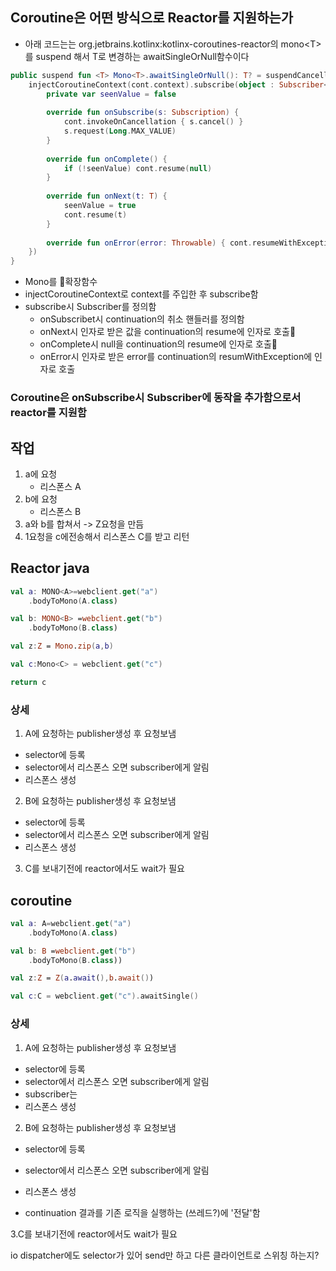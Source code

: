 ## Coroutine은 어떤 방식으로 Reactor를 지원하는가
- 아래 코드는는 org.jetbrains.kotlinx:kotlinx-coroutines-reactor의 mono\<T\>를 suspend 해서 T로 변경하는 awaitSingleOrNull함수이다
```kotlin
public suspend fun <T> Mono<T>.awaitSingleOrNull(): T? = suspendCancellableCoroutine { cont ->  
    injectCoroutineContext(cont.context).subscribe(object : Subscriber<T> {  
        private var seenValue = false  
  
        override fun onSubscribe(s: Subscription) {  
            cont.invokeOnCancellation { s.cancel() }  
            s.request(Long.MAX_VALUE)  
        }  
  
        override fun onComplete() {  
            if (!seenValue) cont.resume(null)  
        }  
  
        override fun onNext(t: T) {  
            seenValue = true  
            cont.resume(t)  
        }  
  
        override fun onError(error: Throwable) { cont.resumeWithException(error) }  
    })  
}
```
- Mono를 확장함수
- injectCoroutineContext로 context를 주입한 후 subscribe함
- subscribe시 Subscriber를 정의함
	- onSubscribet시 continuation의 취소 핸들러를 정의함
	- onNext시 인자로 받은 값을 continuation의 resume에 인자로 호출
	- onComplete시 null을 continuation의 resume에 인자로 호출
	- onError시 인자로 받은 error를 continuation의 resumWithException에 인자로 호출

### Coroutine은 onSubscribe시 Subscriber에 동작을 추가함으로서 reactor를 지원함

## 작업
1. a에 요청 
   	- 리스폰스 A
2. b에 요청 
	- 리스폰스 B
3. a와 b를 합쳐서 -> Z요청을 만듬
4. 1요청을 c에전송해서 리스폰스 C를 받고 리턴

## Reactor java

```kotlin
val a: MONO<A>=webclient.get("a")
	.bodyToMono(A.class)

val b: MONO<B> =webclient.get("b")
	.bodyToMono(B.class)

val z:Z = Mono.zip(a,b)

val c:Mono<C> = webclient.get("c")

return c
```

### 상세
1. A에 요청하는 publisher생성 후 요청보냄
- selector에 등록
- selector에서 리스폰스 오면 subscriber에게 알림
- 리스폰스 생성

2. B에 요청하는 publisher생성 후 요청보냄
- selector에 등록
- selector에서 리스폰스 오면 subscriber에게 알림
- 리스폰스 생성

3. C를 보내기전에 reactor에서도 wait가 필요 

## coroutine

```kotlin
val a: A=webclient.get("a")
	.bodyToMono(A.class)

val b: B =webclient.get("b")
	.bodyToMono(B.class))

val z:Z = Z(a.await(),b.await())

val c:C = webclient.get("c").awaitSingle()
```
### 상세
1. A에 요청하는 publisher생성 후 요청보냄
- selector에 등록
- selector에서 리스폰스 오면 subscriber에게 알림
- subscriber는 
- 리스폰스 생성

2. B에 요청하는 publisher생성 후 요청보냄
- selector에 등록
- selector에서 리스폰스 오면 subscriber에게 알림
- 리스폰스 생성

- continuation 결과를 기존 로직을 실행하는 (쓰레드?)에 '전달'함

3.C를 보내기전에 reactor에서도 wait가 필요 


io dispatcher에도 selector가 있어
send만 하고 다른 클라이언트로 스위칭 하는지?



